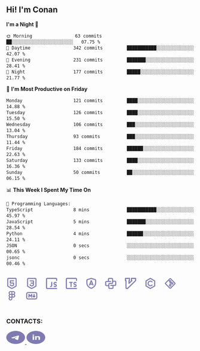 ## Hi! I'm Conan

<!--START_SECTION:waka-->
**I'm a Night 🦉** 

```text
🌞 Morning                63 commits          ██░░░░░░░░░░░░░░░░░░░░░░░   07.75 % 
🌆 Daytime                342 commits         ███████████░░░░░░░░░░░░░░   42.07 % 
🌃 Evening                231 commits         ███████░░░░░░░░░░░░░░░░░░   28.41 % 
🌙 Night                  177 commits         █████░░░░░░░░░░░░░░░░░░░░   21.77 % 
```
📅 **I'm Most Productive on Friday** 

```text
Monday                   121 commits         ████░░░░░░░░░░░░░░░░░░░░░   14.88 % 
Tuesday                  126 commits         ████░░░░░░░░░░░░░░░░░░░░░   15.50 % 
Wednesday                106 commits         ███░░░░░░░░░░░░░░░░░░░░░░   13.04 % 
Thursday                 93 commits          ███░░░░░░░░░░░░░░░░░░░░░░   11.44 % 
Friday                   184 commits         ██████░░░░░░░░░░░░░░░░░░░   22.63 % 
Saturday                 133 commits         ████░░░░░░░░░░░░░░░░░░░░░   16.36 % 
Sunday                   50 commits          ██░░░░░░░░░░░░░░░░░░░░░░░   06.15 % 
```


📊 **This Week I Spent My Time On** 

```text
💬 Programming Languages: 
TypeScript               8 mins              ███████████░░░░░░░░░░░░░░   45.97 % 
JavaScript               5 mins              ███████░░░░░░░░░░░░░░░░░░   28.54 % 
Python                   4 mins              ██████░░░░░░░░░░░░░░░░░░░   24.11 % 
JSON                     0 secs              ░░░░░░░░░░░░░░░░░░░░░░░░░   00.65 % 
jsonc                    0 secs              ░░░░░░░░░░░░░░░░░░░░░░░░░   00.46 % 
```


<!--END_SECTION:waka-->


<br>

<div align="left">
  <img src="icons/skills/html.svg" height="30" alt="html5"/>
  <img width="15"/>
  <img src="icons/skills/css.svg" height="30" alt="css"/>
    <img width="15"/>
  <img src="icons/skills/javascript.svg" height="30" alt="javascript"/>
  <img width="15"/>
  <img src="icons/skills/typescript.svg" height="30" alt="typescript"/>
  <img width="15"/>
  <img src="icons/skills/angular.svg" height="30" alt="angular"/>
  <img width="15"/>
  <img src="icons/skills/python.svg" height="30" alt="python"/>
  <img width="15"/>
  <img src="icons/skills/vim.svg" height="30" alt="vim"  />
  <img width="15"/>
  <img src="icons/skills/c.svg" height="30" alt="c"/>
  <img width="15"/>
  <img src="icons/skills/git.svg" height="30" alt="git"/>
  <img width="15"/>
  <img src="icons/skills/figma.svg" height="30" alt="figma"/>
  <img width="15"/>
  <img src="icons/skills/markdown.svg" height="30" alt="markdown"/>
</div>

<br>


### CONTACTS:

<div align="left">
  <a href="https://t.me/gkkconan">
    <img src="icons/contacts/telegram.svg" width="50" height="35" alt="telegram"/>
  </a>
  <a href="https://www.linkedin.com/in/gkkconan">
    <img src="icons/contacts/linkedin.svg" width="50" height="35" alt="linkedin"/>
  </a>
</div>
